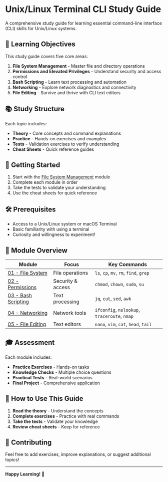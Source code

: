 # Unix/Linux Terminal CLI Study Guide

A comprehensive study guide for learning essential command-line interface (CLI) skills for Unix/Linux systems.

## 🎯 Learning Objectives

This study guide covers five core areas:

1. **File System Management** - Master file and directory operations
2. **Permissions and Elevated Privileges** - Understand security and access control
3. **Bash Scripting** - Learn text processing and automation
4. **Networking** - Explore network diagnostics and connectivity
5. **File Editing** - Survive and thrive with CLI text editors

## 📚 Study Structure

Each topic includes:
- **Theory** - Core concepts and command explanations
- **Practice** - Hands-on exercises and examples
- **Tests** - Validation exercises to verify understanding
- **Cheat Sheets** - Quick reference guides

## 🚀 Getting Started

1. Start with the [File System Management](./01-file-system/README.md) module
2. Complete each module in order
3. Take the tests to validate your understanding
4. Use the cheat sheets for quick reference

## 🛠️ Prerequisites

- Access to a Unix/Linux system or macOS Terminal
- Basic familiarity with using a terminal
- Curiosity and willingness to experiment!

## 📖 Module Overview

| Module | Focus | Key Commands |
|--------|-------|--------------|
| [01 - File System](./01-file-system/) | File operations | `ls`, `cp`, `mv`, `rm`, `find`, `grep` |
| [02 - Permissions](./02-permissions/) | Security & access | `chmod`, `chown`, `sudo`, `su` |
| [03 - Bash Scripting](./03-bash-scripting/) | Text processing | `jq`, `cut`, `sed`, `awk` |
| [04 - Networking](./04-networking/) | Network tools | `ifconfig`, `nslookup`, `traceroute`, `nmap` |
| [05 - File Editing](./05-file-editing/) | Text editors | `nano`, `vim`, `cat`, `head`, `tail` |

## 🎓 Assessment

Each module includes:
- **Practice Exercises** - Hands-on tasks
- **Knowledge Checks** - Multiple choice questions
- **Practical Tests** - Real-world scenarios
- **Final Project** - Comprehensive application

## 📝 How to Use This Guide

1. **Read the theory** - Understand the concepts
2. **Complete exercises** - Practice with real commands
3. **Take the tests** - Validate your knowledge
4. **Review cheat sheets** - Keep for reference

## 🤝 Contributing

Feel free to add exercises, improve explanations, or suggest additional topics!

---

**Happy Learning! 🐧** 